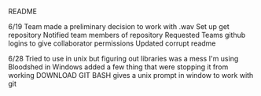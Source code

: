 README

6/19 Team made a preliminary decision to work with .wav
     Set up get repository
     Notified team members of repository
     Requested Teams github logins to give collaborator permissions
     Updated corrupt readme

6/28 Tried to use in unix but figuring out libraries was a mess
	 I'm using Bloodshed in Windows
	 added a few thing that were stopping it from working
	 DOWNLOAD GIT BASH gives a unix prompt in window to work with git
	 
	
